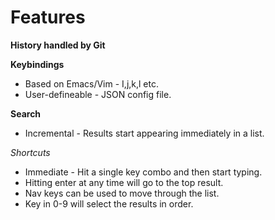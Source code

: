 Features
========

__History handled by Git__

__Keybindings__

* Based on Emacs/Vim - I,j,k,l etc.
* User-defineable - JSON config file.

__Search__

* Incremental - Results start appearing immediately in a list.

_Shortcuts_

* Immediate - Hit a single key combo and then start typing. 
* Hitting enter at any time will go to the top result.
* Nav keys can be used to move through the list.
* Key in 0-9 will select the results in order.
